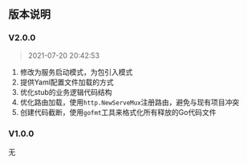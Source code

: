 ## 版本说明


### V2.0.0
> 2021-07-20 20:42:53
1. 修改为服务启动模式，为包引入模式
2. 提供Yaml配置文件加载的方式
3. 优化stub的业务逻辑代码结构
4. 优化路由加载，使用`http.NewServeMux`注册路由，避免与现有项目冲突
5. 创建代码截断，使用`gofmt`工具来格式化所有释放的Go代码文件

### V1.0.0
无